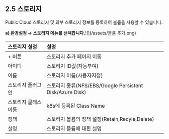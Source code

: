 ## 2.5 스토리지

Public Cloud 스토리지 및 외부 스토리지 정보를 등록하여 볼륨을 사용할 수 있습니다.

**a\)    환경설정 → 스토리지 메뉴를 선택합니다.**![](/assets/볼륨 추가.png)

| 스토리지 설정 | **설명** |
| :--- | :--- |
| + 버튼 | 스토리지 추가 페이지 이동 |
| 아이디 | 스토리지 ID값\(자동부여\) |
| 이름 | 스토리지 이름\(사용자지정\) |
| 스토리지 플러그인 | 스토리지 종류\(NFS/EBS/Google Persistent Disk/Azure Disk\) |
| 스토리지 클래스 이름 | k8s에 등록된 Class Name |
| 정책 | 스토리지 볼륨의 정책 설정\(Retain,Recyle,Delete\) |
| 설명 | 스토리지 볼륨에 대한 설명 |



